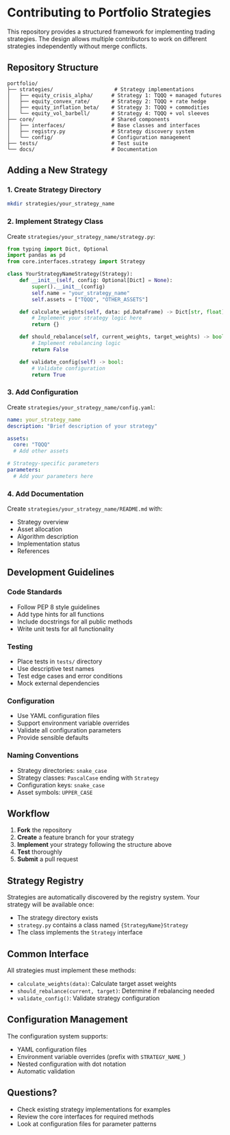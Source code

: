 # Contributing to Portfolio Strategies

This repository provides a structured framework for implementing trading strategies. The design allows multiple contributors to work on different strategies independently without merge conflicts.

## Repository Structure

```
portfolio/
├── strategies/                    # Strategy implementations
│   ├── equity_crisis_alpha/      # Strategy 1: TQQQ + managed futures
│   ├── equity_convex_rate/       # Strategy 2: TQQQ + rate hedge
│   ├── equity_inflation_beta/    # Strategy 3: TQQQ + commodities
│   └── equity_vol_barbell/       # Strategy 4: TQQQ + vol sleeves
├── core/                         # Shared components
│   ├── interfaces/               # Base classes and interfaces
│   ├── registry.py               # Strategy discovery system
│   └── config/                   # Configuration management
├── tests/                        # Test suite
└── docs/                         # Documentation
```

## Adding a New Strategy

### 1. Create Strategy Directory

```bash
mkdir strategies/your_strategy_name
```

### 2. Implement Strategy Class

Create `strategies/your_strategy_name/strategy.py`:

```python
from typing import Dict, Optional
import pandas as pd
from core.interfaces.strategy import Strategy

class YourStrategyNameStrategy(Strategy):
    def __init__(self, config: Optional[Dict] = None):
        super().__init__(config)
        self.name = "your_strategy_name"
        self.assets = ["TQQQ", "OTHER_ASSETS"]

    def calculate_weights(self, data: pd.DataFrame) -> Dict[str, float]:
        # Implement your strategy logic here
        return {}

    def should_rebalance(self, current_weights, target_weights) -> bool:
        # Implement rebalancing logic
        return False

    def validate_config(self) -> bool:
        # Validate configuration
        return True
```

### 3. Add Configuration

Create `strategies/your_strategy_name/config.yaml`:

```yaml
name: your_strategy_name
description: "Brief description of your strategy"

assets:
  core: "TQQQ"
  # Add other assets

# Strategy-specific parameters
parameters:
  # Add your parameters here
```

### 4. Add Documentation

Create `strategies/your_strategy_name/README.md` with:

- Strategy overview
- Asset allocation
- Algorithm description
- Implementation status
- References

## Development Guidelines

### Code Standards

- Follow PEP 8 style guidelines
- Add type hints for all functions
- Include docstrings for all public methods
- Write unit tests for all functionality

### Testing

- Place tests in `tests/` directory
- Use descriptive test names
- Test edge cases and error conditions
- Mock external dependencies

### Configuration

- Use YAML configuration files
- Support environment variable overrides
- Validate all configuration parameters
- Provide sensible defaults

### Naming Conventions

- Strategy directories: `snake_case`
- Strategy classes: `PascalCase` ending with `Strategy`
- Configuration keys: `snake_case`
- Asset symbols: `UPPER_CASE`

## Workflow

1. **Fork** the repository
2. **Create** a feature branch for your strategy
3. **Implement** your strategy following the structure above
4. **Test** thoroughly
5. **Submit** a pull request

## Strategy Registry

Strategies are automatically discovered by the registry system. Your strategy will be available once:

- The strategy directory exists
- `strategy.py` contains a class named `{StrategyName}Strategy`
- The class implements the `Strategy` interface

## Common Interface

All strategies must implement these methods:

- `calculate_weights(data)`: Calculate target asset weights
- `should_rebalance(current, target)`: Determine if rebalancing needed
- `validate_config()`: Validate strategy configuration

## Configuration Management

The configuration system supports:

- YAML configuration files
- Environment variable overrides (prefix with `STRATEGY_NAME_`)
- Nested configuration with dot notation
- Automatic validation

## Questions?

- Check existing strategy implementations for examples
- Review the core interfaces for required methods
- Look at configuration files for parameter patterns
